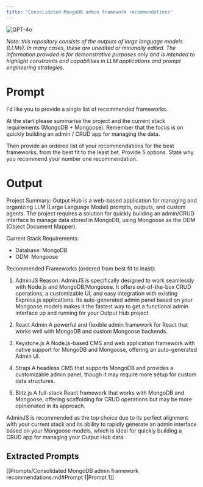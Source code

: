 ```yaml
---
title: "Consolidated MongoDB admin framework recommendations"
---
```

![GPT-4o](https://img.shields.io/badge/GPT--4o-3333FF?style=for-the-badge&logo=openai&logoColor=white)



*Note: this repository consists of the outputs of large language models (LLMs). In many cases, these are unedited or minimally edited. The information provided is for demonstrative purposes only and is intended to highlight constraints and capabilities in LLM applications and prompt engineering strategies.*


# Prompt

I'd like you to provide a single list of recommended frameworks.

At the start please summarise the project and the current stack requirements (MongoDB + Mongoose). Remember that the focus is on quickly building an admin / CRUD app for managing the data. 

Then provide an ordered list of your recommendations for the best frameworks, from the best fit to the least bet. Provide 5 options. State why you recommend your number one recommendation.

# Output

Project Summary:
Output Hub is a web-based application for managing and organizing LLM (Large Language Model) prompts, outputs, and custom agents. The project requires a solution for quickly building an admin/CRUD interface to manage data stored in MongoDB, using Mongoose as the ODM (Object Document Mapper).

Current Stack Requirements:
- Database: MongoDB
- ODM: Mongoose

Recommended Frameworks (ordered from best fit to least):

1. AdminJS
   Reason: AdminJS is specifically designed to work seamlessly with Node.js and MongoDB/Mongoose. It offers out-of-the-box CRUD operations, a customizable UI, and easy integration with existing Express.js applications. Its auto-generated admin panel based on your Mongoose models makes it the fastest way to get a functional admin interface up and running for your Output Hub project.

2. React Admin
   A powerful and flexible admin framework for React that works well with MongoDB and custom Mongoose backends.

3. Keystone.js
   A Node.js-based CMS and web application framework with native support for MongoDB and Mongoose, offering an auto-generated Admin UI.

4. Strapi
   A headless CMS that supports MongoDB and provides a customizable admin panel, though it may require more setup for custom data structures.

5. Blitz.js
   A full-stack React framework that works with MongoDB and Mongoose, offering scaffolding for CRUD operations but may be more opinionated in its approach.

AdminJS is recommended as the top choice due to its perfect alignment with your current stack and its ability to rapidly generate an admin interface based on your Mongoose models, which is ideal for quickly building a CRUD app for managing your Output Hub data.

 




## Extracted Prompts
[[Prompts/Consolidated MongoDB admin framework recommendations.md#Prompt 1|Prompt 1]]
